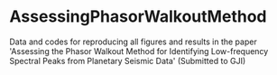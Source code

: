 # AssessingPhasorWalkoutMethod
Data and codes for reproducing all figures and results in the paper 'Assessing the Phasor Walkout Method for Identifying Low-frequency Spectral Peaks from Planetary Seismic Data' (Submitted to GJI)
